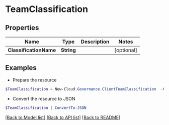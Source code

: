 # TeamClassification
## Properties

Name | Type | Description | Notes
------------ | ------------- | ------------- | -------------
**ClassificationName** | **String** |  | [optional] 

## Examples

- Prepare the resource
```powershell
$TeamClassification = New-Cloud.Governance.ClientTeamClassification  -ClassificationName null
```

- Convert the resource to JSON
```powershell
$TeamClassification | ConvertTo-JSON
```

[[Back to Model list]](../README.md#documentation-for-models) [[Back to API list]](../README.md#documentation-for-api-endpoints) [[Back to README]](../README.md)

